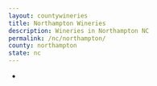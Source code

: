```yaml
---
layout: countywineries
title: Northampton Wineries
description: Wineries in Northampton NC
permalink: /nc/northampton/
county: northampton
state: nc
---
```

-
